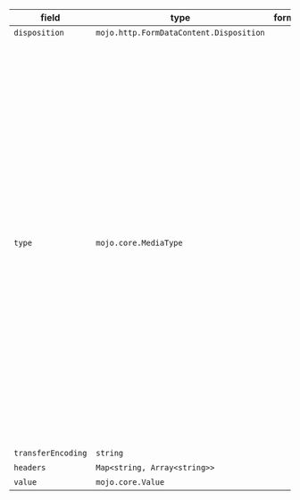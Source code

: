 | field | type | format | required | default | description |
|---|---|---|---|---|---|
| `disposition` | `mojo.http.FormDataContent.Disposition` |  | N |  |  |
| `type` | `mojo.core.MediaType` |  | N |  | A media type (also known as a Multipurpose Internet Mail Extensions or MIME type) is a standardthat indicates the nature and format of a document, file, or assortment of bytes.It is defined and standardized in IETF's .<br>The simplest MIME type consists of a type and a subtype;these are each strings which, when concatenated with a slash (/) between them, comprise a MIME type.No whitespace is allowed in a MIME type: |
| `transferEncoding` | `string` |  | N |  |
| `headers` | `Map<string, Array<string>>` |  | N |  |  |
| `value` | `mojo.core.Value` |  | N |  |
